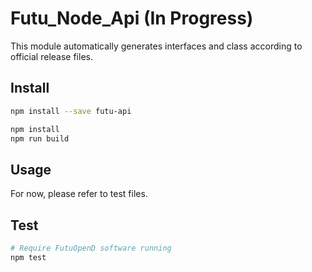 # Futu_Node_Api (In Progress)
This module automatically generates interfaces and class according to official release files.

## Install
```bash
npm install --save futu-api
```
```bash
npm install
npm run build
```

## Usage
For now, please refer to test files.

## Test
```bash
# Require FutuOpenD software running
npm test
```